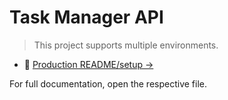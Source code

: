 # Task Manager API

> This project supports multiple environments.

- 🧱 [Production README/setup →](./README.prod.md)


For full documentation, open the respective file.
